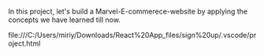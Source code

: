 
In this project, let's build a Marvel-E-commerece-website by applying the concepts we have learned till now.

file:///C:/Users/miriy/Downloads/React%20App_files/sign%20up/.vscode/project.html
